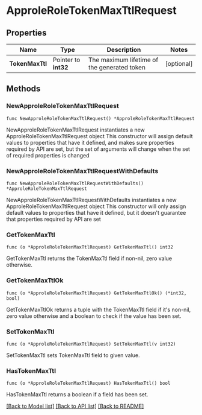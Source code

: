 # ApproleRoleTokenMaxTtlRequest

## Properties

Name | Type | Description | Notes
------------ | ------------- | ------------- | -------------
**TokenMaxTtl** | Pointer to **int32** | The maximum lifetime of the generated token | [optional] 

## Methods

### NewApproleRoleTokenMaxTtlRequest

`func NewApproleRoleTokenMaxTtlRequest() *ApproleRoleTokenMaxTtlRequest`

NewApproleRoleTokenMaxTtlRequest instantiates a new ApproleRoleTokenMaxTtlRequest object
This constructor will assign default values to properties that have it defined,
and makes sure properties required by API are set, but the set of arguments
will change when the set of required properties is changed

### NewApproleRoleTokenMaxTtlRequestWithDefaults

`func NewApproleRoleTokenMaxTtlRequestWithDefaults() *ApproleRoleTokenMaxTtlRequest`

NewApproleRoleTokenMaxTtlRequestWithDefaults instantiates a new ApproleRoleTokenMaxTtlRequest object
This constructor will only assign default values to properties that have it defined,
but it doesn't guarantee that properties required by API are set

### GetTokenMaxTtl

`func (o *ApproleRoleTokenMaxTtlRequest) GetTokenMaxTtl() int32`

GetTokenMaxTtl returns the TokenMaxTtl field if non-nil, zero value otherwise.

### GetTokenMaxTtlOk

`func (o *ApproleRoleTokenMaxTtlRequest) GetTokenMaxTtlOk() (*int32, bool)`

GetTokenMaxTtlOk returns a tuple with the TokenMaxTtl field if it's non-nil, zero value otherwise
and a boolean to check if the value has been set.

### SetTokenMaxTtl

`func (o *ApproleRoleTokenMaxTtlRequest) SetTokenMaxTtl(v int32)`

SetTokenMaxTtl sets TokenMaxTtl field to given value.

### HasTokenMaxTtl

`func (o *ApproleRoleTokenMaxTtlRequest) HasTokenMaxTtl() bool`

HasTokenMaxTtl returns a boolean if a field has been set.


[[Back to Model list]](../README.md#documentation-for-models) [[Back to API list]](../README.md#documentation-for-api-endpoints) [[Back to README]](../README.md)


